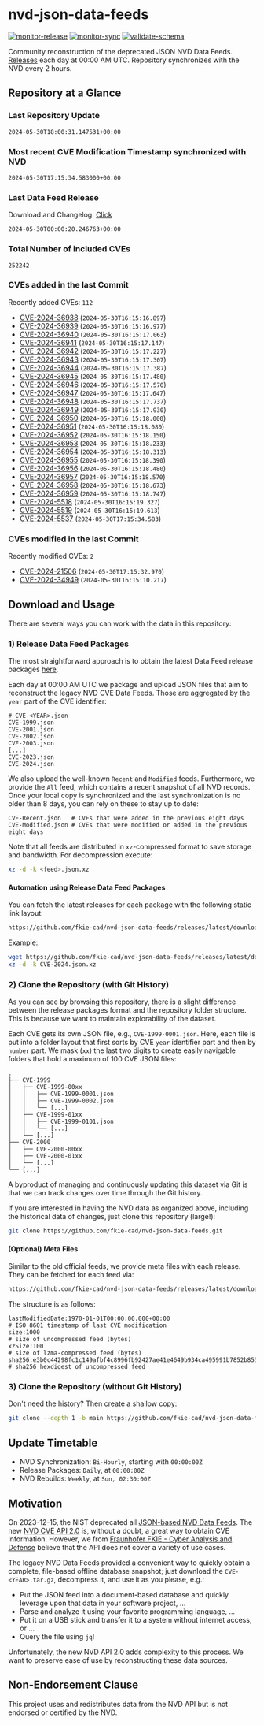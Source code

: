# nvd-json-data-feeds

[![monitor-release](https://github.com/fkie-cad/nvd-json-data-feeds/actions/workflows/monitor_release.yml/badge.svg)](https://github.com/fkie-cad/nvd-json-data-feeds/actions/workflows/monitor_release.yml)
[![monitor-sync](https://github.com/fkie-cad/nvd-json-data-feeds/actions/workflows/monitor_sync.yml/badge.svg)](https://github.com/fkie-cad/nvd-json-data-feeds/actions/workflows/monitor_sync.yml)
[![validate-schema](https://github.com/fkie-cad/nvd-json-data-feeds/actions/workflows/validate_schema.yml/badge.svg)](https://github.com/fkie-cad/nvd-json-data-feeds/actions/workflows/validate_schema.yml)

Community reconstruction of the deprecated JSON NVD Data Feeds.
[Releases](https://github.com/fkie-cad/nvd-json-data-feeds/releases/latest) each day at 00:00 AM UTC.
Repository synchronizes with the NVD every 2 hours.

## Repository at a Glance

### Last Repository Update

```plain
2024-05-30T18:00:31.147531+00:00
```

### Most recent CVE Modification Timestamp synchronized with NVD

```plain
2024-05-30T17:15:34.583000+00:00
```

### Last Data Feed Release

Download and Changelog: [Click](https://github.com/fkie-cad/nvd-json-data-feeds/releases/latest)

```plain
2024-05-30T00:00:20.246763+00:00
```

### Total Number of included CVEs

```plain
252242
```

### CVEs added in the last Commit

Recently added CVEs: `112`

- [CVE-2024-36938](CVE-2024/CVE-2024-369xx/CVE-2024-36938.json) (`2024-05-30T16:15:16.897`)
- [CVE-2024-36939](CVE-2024/CVE-2024-369xx/CVE-2024-36939.json) (`2024-05-30T16:15:16.977`)
- [CVE-2024-36940](CVE-2024/CVE-2024-369xx/CVE-2024-36940.json) (`2024-05-30T16:15:17.063`)
- [CVE-2024-36941](CVE-2024/CVE-2024-369xx/CVE-2024-36941.json) (`2024-05-30T16:15:17.147`)
- [CVE-2024-36942](CVE-2024/CVE-2024-369xx/CVE-2024-36942.json) (`2024-05-30T16:15:17.227`)
- [CVE-2024-36943](CVE-2024/CVE-2024-369xx/CVE-2024-36943.json) (`2024-05-30T16:15:17.307`)
- [CVE-2024-36944](CVE-2024/CVE-2024-369xx/CVE-2024-36944.json) (`2024-05-30T16:15:17.387`)
- [CVE-2024-36945](CVE-2024/CVE-2024-369xx/CVE-2024-36945.json) (`2024-05-30T16:15:17.480`)
- [CVE-2024-36946](CVE-2024/CVE-2024-369xx/CVE-2024-36946.json) (`2024-05-30T16:15:17.570`)
- [CVE-2024-36947](CVE-2024/CVE-2024-369xx/CVE-2024-36947.json) (`2024-05-30T16:15:17.647`)
- [CVE-2024-36948](CVE-2024/CVE-2024-369xx/CVE-2024-36948.json) (`2024-05-30T16:15:17.737`)
- [CVE-2024-36949](CVE-2024/CVE-2024-369xx/CVE-2024-36949.json) (`2024-05-30T16:15:17.930`)
- [CVE-2024-36950](CVE-2024/CVE-2024-369xx/CVE-2024-36950.json) (`2024-05-30T16:15:18.000`)
- [CVE-2024-36951](CVE-2024/CVE-2024-369xx/CVE-2024-36951.json) (`2024-05-30T16:15:18.080`)
- [CVE-2024-36952](CVE-2024/CVE-2024-369xx/CVE-2024-36952.json) (`2024-05-30T16:15:18.150`)
- [CVE-2024-36953](CVE-2024/CVE-2024-369xx/CVE-2024-36953.json) (`2024-05-30T16:15:18.233`)
- [CVE-2024-36954](CVE-2024/CVE-2024-369xx/CVE-2024-36954.json) (`2024-05-30T16:15:18.313`)
- [CVE-2024-36955](CVE-2024/CVE-2024-369xx/CVE-2024-36955.json) (`2024-05-30T16:15:18.390`)
- [CVE-2024-36956](CVE-2024/CVE-2024-369xx/CVE-2024-36956.json) (`2024-05-30T16:15:18.480`)
- [CVE-2024-36957](CVE-2024/CVE-2024-369xx/CVE-2024-36957.json) (`2024-05-30T16:15:18.570`)
- [CVE-2024-36958](CVE-2024/CVE-2024-369xx/CVE-2024-36958.json) (`2024-05-30T16:15:18.673`)
- [CVE-2024-36959](CVE-2024/CVE-2024-369xx/CVE-2024-36959.json) (`2024-05-30T16:15:18.747`)
- [CVE-2024-5518](CVE-2024/CVE-2024-55xx/CVE-2024-5518.json) (`2024-05-30T16:15:19.327`)
- [CVE-2024-5519](CVE-2024/CVE-2024-55xx/CVE-2024-5519.json) (`2024-05-30T16:15:19.613`)
- [CVE-2024-5537](CVE-2024/CVE-2024-55xx/CVE-2024-5537.json) (`2024-05-30T17:15:34.583`)


### CVEs modified in the last Commit

Recently modified CVEs: `2`

- [CVE-2024-21506](CVE-2024/CVE-2024-215xx/CVE-2024-21506.json) (`2024-05-30T17:15:32.970`)
- [CVE-2024-34949](CVE-2024/CVE-2024-349xx/CVE-2024-34949.json) (`2024-05-30T16:15:10.217`)


## Download and Usage

There are several ways you can work with the data in this repository:

### 1) Release Data Feed Packages

The most straightforward approach is to obtain the latest Data Feed release packages [here](https://github.com/fkie-cad/nvd-json-data-feeds/releases/latest).

Each day at 00:00 AM UTC we package and upload JSON files that aim to reconstruct the legacy NVD CVE Data Feeds.
Those are aggregated by the `year` part of the CVE identifier:

```
# CVE-<YEAR>.json
CVE-1999.json
CVE-2001.json
CVE-2002.json
CVE-2003.json
[...]
CVE-2023.json
CVE-2024.json
```

We also upload the well-known `Recent` and `Modified` feeds.
Furthermore, we provide the `All` feed, which contains a recent snapshot of all NVD records.
Once your local copy is synchronized and the last synchronization is no older than 8 days, you can rely on these to stay up to date:

```plain
CVE-Recent.json   # CVEs that were added in the previous eight days
CVE-Modified.json # CVEs that were modified or added in the previous eight days
```

Note that all feeds are distributed in `xz`-compressed format to save storage and bandwidth.
For decompression execute:

```sh
xz -d -k <feed>.json.xz
```

#### Automation using Release Data Feed Packages

You can fetch the latest releases for each package with the following static link layout:

```sh
https://github.com/fkie-cad/nvd-json-data-feeds/releases/latest/download/CVE-<YEAR>.json.xz
```

Example:

```sh
wget https://github.com/fkie-cad/nvd-json-data-feeds/releases/latest/download/CVE-2024.json.xz
xz -d -k CVE-2024.json.xz
```

### 2) Clone the Repository (with Git History)

As you can see by browsing this repository, there is a slight difference between the release packages format and the repository folder structure.
This is because we want to maintain explorability of the dataset.

Each CVE gets its own JSON file, e.g., `CVE-1999-0001.json`.
Here, each file is put into a folder layout that first sorts by CVE `year` identifier part and then by `number` part.
We mask (`xx`) the last two digits to create easily navigable folders that hold a maximum of 100 CVE JSON files:

```plain
.
├── CVE-1999
│   ├── CVE-1999-00xx
│   │   ├── CVE-1999-0001.json
│   │   ├── CVE-1999-0002.json
│   │   └── [...]
│   ├── CVE-1999-01xx
│   │   ├── CVE-1999-0101.json
│   │   └── [...]
│   └── [...]
├── CVE-2000
│   ├── CVE-2000-00xx
│   ├── CVE-2000-01xx
│   └── [...]
└── [...]
```

A byproduct of managing and continuously updating this dataset via Git is that we can track changes over time through the Git history.

If you are interested in having the NVD data as organized above, including the historical data of changes, just clone this repository (large!):

```sh
git clone https://github.com/fkie-cad/nvd-json-data-feeds.git
```

#### (Optional) Meta Files

Similar to the old official feeds, we provide meta files with each release. They can be fetched for each feed via:

```sh
https://github.com/fkie-cad/nvd-json-data-feeds/releases/latest/download/CVE-<YEAR>.meta
```

The structure is as follows:

```plain
lastModifiedDate:1970-01-01T00:00:00.000+00:00                          # ISO 8601 timestamp of last CVE modification
size:1000                                                               # size of uncompressed feed (bytes)
xzSize:100                                                              # size of lzma-compressed feed (bytes)
sha256:e3b0c44298fc1c149afbf4c8996fb92427ae41e4649b934ca495991b7852b855 # sha256 hexdigest of uncompressed feed
```

### 3) Clone the Repository (without Git History)

Don't need the history? Then create a shallow copy:

```sh
git clone --depth 1 -b main https://github.com/fkie-cad/nvd-json-data-feeds.git
```


## Update Timetable

* NVD Synchronization: `Bi-Hourly`, starting with `00:00:00Z`
* Release Packages: `Daily`, at `00:00:00Z`
* NVD Rebuilds: `Weekly`, at `Sun, 02:30:00Z`


## Motivation

On 2023-12-15, the NIST deprecated all [JSON-based NVD Data Feeds](https://nvd.nist.gov/vuln/data-feeds#divRetirementBanner-1).
The new [NVD CVE API 2.0](https://nvd.nist.gov/developers/vulnerabilities) is, without a doubt, a great way to obtain CVE information.
However, we from [Fraunhofer FKIE - Cyber Analysis and Defense](https://www.fkie.fraunhofer.de/en/departments/cad.html) believe that the API does not cover a variety of use cases.

The legacy NVD Data Feeds provided a convenient way to quickly obtain a complete, file-based offline database snapshot; just download the `CVE-<YEAR>.tar.gz`, decompress it, and use it as you please, e.g.:

- Put the JSON feed into a document-based database and quickly leverage upon that data in your software project, ...
- Parse and analyze it using your favorite programming language, ...
- Put it on a USB stick and transfer it to a system without internet access, or ...
- Query the file using `jq`!

Unfortunately, the new NVD API 2.0 adds complexity to this process.
We want to preserve ease of use by reconstructing these data sources.

## Non-Endorsement Clause

This project uses and redistributes data from the NVD API but is not endorsed or certified by the NVD.